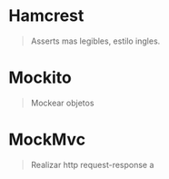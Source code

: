 # Hamcrest
> Asserts mas legibles, estilo ingles.
# Mockito
> Mockear objetos
# MockMvc
> Realizar http request-response
a
